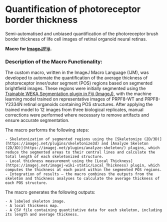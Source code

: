 # Quantification of photoreceptor border thickness
Semi-automatised and unbiased quantification of the photoreceptor brush border thickness of life cell images of retinal organoid neural retinas.

**Macro for [ImageJ/Fiji](https://fiji.sc/).**

### Description of the Macro Functionality:

The custom macro, written in the ImageJ Macro Language (IJM), was developed to automate the quantification of the average thickness of photoreceptor inner/outer segment (POS) regions based on segmented brightfield images. These regions were initially segmented using the [Trainable WEKA Segmentation plugin in Fiji (ImageJ)](https://imagej.net/plugins/tws/), with the machine learning model trained on representative images of PRPF8-WT and PRPF8-Y2334N retinal organoids containing POS structures. After applying the trained model to 12 images from three biological replicates, manual corrections were performed where necessary to remove artifacts and ensure accurate segmentation.

The macro performs the following steps:

    - Skeletonization of segmented regions using the [Skeletonize (2D/3D)](https://imagej.net/plugins/skeletonize3d) and [Analyze Skeleton (2D/3D)](https://imagej.net/plugins/analyze-skeleton/) plugins, which reduce the segmented areas to their central lines and calculate the total length of each skeletonized structure.
    - Local thickness measurement using the [Local Thickness](https://imagej.net/imagej-wiki-static/Local_Thickness) plugin, which computes the thickness at each point within the segmented POS regions.
    - Integration of results – the macro combines the outputs from the skeleton and thickness analyses to calculate the average thickness of each POS structure.

The macro generates the following outputs:

    - A labeled skeleton image.
    - A local thickness map.
    - A CSV file containing quantitative data for each skeleton, including its length and average thickness.
